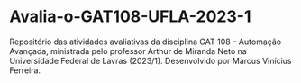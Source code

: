 # Avalia-o-GAT108-UFLA-2023-1
Repositório das atividades avaliativas da disciplina GAT 108 – Automação Avançada, ministrada pelo professor Arthur de Miranda Neto na Universidade Federal de Lavras (2023/1). 
Desenvolvido por Marcus Vinícius Ferreira.
